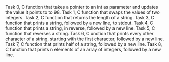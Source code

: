 Task 0, C function that takes a pointer to an int as parameter and updates the value it points to to 98.
Task 1, C function that swaps the values of two integers.
Task 2, C function that returns the length of a string.
Task 3, C function that prints a string, followed by a new line, to stdout.
Task 4, C function that prints a string, in reverse, followed by a new line.
Task 5, C function that reverses a string.
Task 6, C unction that prints every other character of a string, starting with the first character, followed by a new line.
Task 7, C function that prints half of a string, followed by a new line.
Task 8, C function that prints n elements of an array of integers, followed by a new line.
